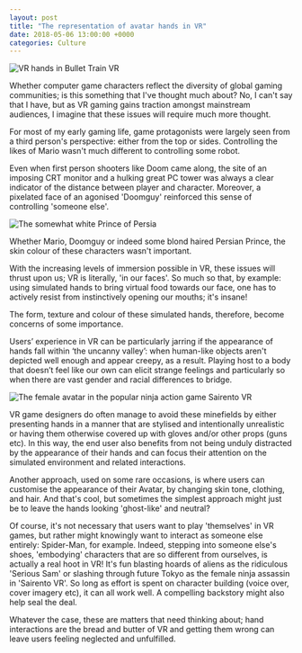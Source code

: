 ```yaml
---
layout: post
title: "The representation of avatar hands in VR"
date: 2018-05-06 13:00:00 +0000
categories: Culture
---
```

![VR hands in Bullet Train VR ](http://lisapeyton.com/wp-content/uploads/2017/04/oculus-touch-games-1474923390-c5lu-column-width-inline-1479742308-eIRM-column-width-inline.jpg)

Whether computer game characters reflect the diversity of global gaming communities; is this something that I've thought much about? No, I can't say that I have, but as VR gaming gains traction amongst mainstream audiences, I imagine that these issues will require much more thought.

For most of my early gaming life, game protagonists were largely seen from a third person's perspective: either from the top or sides. Controlling the likes of Mario wasn't much different to controlling some robot.

Even when first person shooters like Doom came along, the site of an imposing CRT monitor and a hulking great PC tower was always a clear indicator of the distance between player and character. Moreover, a pixelated face of an agonised 'Doomguy' reinforced this sense of controlling 'someone else'.

![The somewhat white Prince of Persia](https://steemit-production-imageproxy-upload.s3.amazonaws.com/DQmRMANyx6u5472AuFdY7Z9mzSm6P9yqVnefEnWuSVZfrAp)

Whether Mario, Doomguy or indeed some blond haired Persian Prince, the skin colour of these characters wasn't important.

With the increasing levels of immersion possible in VR, these issues will thrust upon us; VR is literally, 'in our faces'. So much so that, by example: using simulated hands to bring virtual food towards our face, one has to actively resist from instinctively opening our mouths; it's insane!

The form, texture and colour of these simulated hands, therefore, become concerns of some importance. 

Users’ experience in VR can be particularly jarring if the appearance of hands fall within ‘the uncanny valley’: when human-like objects aren't depicted well enough and appear creepy, as a result. Playing host to a body that doesn’t feel like our own can elicit strange feelings and particularly so when there are vast gender and racial differences to bridge.

![The female avatar in the popular ninja action game Sairento VR](/images/Sairento-VR-legs.png)

VR game designers do often manage to avoid these minefields by either presenting hands in a manner that are stylised and intentionally unrealistic or having them otherwise covered up with gloves and/or other props (guns etc). In this way, the end user also benefits from not being unduly distracted by the appearance of their hands and can focus their attention on the simulated environment and related interactions.

Another approach, used on some rare occasions, is where users can customise the appearance of their Avatar, by changing skin tone, clothing, and hair. And that's cool, but sometimes the simplest approach might just be to leave the hands looking 'ghost-like' and neutral?

Of course, it's not necessary that users want to play 'themselves' in VR games, but rather might knowingly want to interact as someone else entirely: Spider-Man, for example. Indeed, stepping into someone else's shoes, 'embodying' characters that are so different from ourselves, is actually a real hoot in VR! It's fun blasting hoards of aliens as the ridiculous 'Serious Sam' or slashing through future Tokyo as the female ninja assassin in 'Sairento VR'. So long as effort is spent on character building (voice over, cover imagery etc), it can all work well. A compelling backstory might also help seal the deal.

Whatever the case, these are matters that need thinking about; hand interactions are the bread and butter of VR and getting them wrong can leave users feeling neglected and unfulfilled.